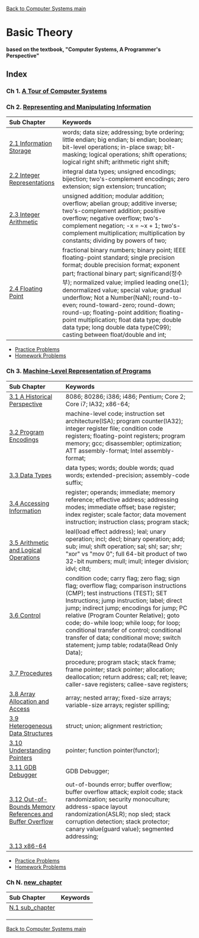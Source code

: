 [Back to Computer Systems main](../../README.md)

# Basic Theory
#### based on the textbook, "Computer Systems, A Programmer's Perspective"

## Index

### Ch 1. [A Tour of Computer Systems](./ch_01/note.md)

### Ch 2. [Representing and Manipulating Information](./ch_02/note.md)
|Sub Chapter |Keywords|
|:-----------|:-------|
|[2.1 Information Storage](./ch_02/notes/01.md)| words; data size; addressing; byte ordering; little endian; big endian; bi endian; boolean; bit-level operations; in-place swap; bit-masking; logical operations; shift operations; logical right shift; arithmetic right shift;|
|[2.2 Integer Representations](./ch_02/notes/02.md)| integral data types; unsigned encodings; bijection; two's-complement encodings; zero extension; sign extension; truncation;|
|[2.3 Integer Arithmetic](./ch_02/notes/03.md)| unsigned addition; modular addition; overflow; abelian group; additive inverse; two's-complement addition; positive overflow; negative overflow; two's-complement negation; -x = ~x + 1; two's-complement multiplication; multiplication by constants; dividing by powers of two;|
|[2.4 Floating Point](./ch_02/notes/04.md)| fractional binary numbers; binary point; IEEE floating-point standard; single precision format; double precision format; exponent part; fractional binary part; significand(정수부); normalized value; implied leading one(1); denormalized value; special value; gradual underflow; Not a Number(NaN); round-to-even; round-toward-zero; round-down; round-up; floating-point addition; floating-point multiplication; float data type; double data type; long double data type(C99); casting between float/double and int;|
* [Practice Problems](./ch_02/problems/practice_problems.md)
* [Homework Problems](./ch_02/problems/hw_problems.md)  


### Ch 3. [Machine-Level Representation of Programs](./ch_03/note.md)
|Sub Chapter |Keywords|
|:-----------|:-------|
|[3.1 A Historical Perspective](./ch_03/notes/01.md)|8086; 80286; i386; i486; Pentium; Core 2; Core i7; IA32; x86-64;|
|[3.2 Program Encodings](./ch_03/notes/02.md)|machine-level code; instruction set architecture(ISA); program counter(IA32); integer register file; condition code registers; floating-point registers; program memory; gcc; disassembler; optimization; ATT assembly-format; Intel assembly-format;|
|[3.3 Data Types](./ch_03/notes/03.md)|data types; words; double words; quad words; extended-precision; assembly-code suffix;|
|[3.4 Accessing Information](./ch_03/notes/04.md)|register; operands; immediate; memory reference; effective address; addressing modes; immediate offset; base register; index register; scale factor; data movement instruction; instruction class; program stack;|
|[3.5 Arithmetic and Logical Operations](./ch_03/notes/05.md)|leal(load effect address); leal; unary operation; incl; decl; binary operation; add; sub; imul; shift operation; sal; shl; sar; shr; "xor" vs "mov 0"; full 64-bit product of two 32-bit numbers; mull; imull; integer division; idvl; cltd;|
|[3.6 Control](./ch_03/notes/06.md)|condition code; carry flag; zero flag; sign flag; overflow flag; comparison instructions (CMP); test instructions (TEST); SET Instructions; jump instruction; label; direct jump; indirect jump; encodings for jump; PC relative (Program Counter Relative); goto code; do-while loop; while loop; for loop; conditional transfer of control; conditional transfer of data; conditional move; switch statement; jump table; rodata(Read Only Data);|
|[3.7 Procedures](./ch_03/notes/07.md)|procedure; program stack; stack frame; frame pointer; stack pointer; allocation; deallocation; return address; call; ret; leave; caller-save registers; callee-save registers;|
|[3.8 Array Allocation and Access](./ch_03/notes/08.md)|array; nested array; fixed-size arrays; variable-size arrays; register spilling;|
|[3.9 Heterogeneous Data Structures](./ch_03/notes/09.md)|struct; union; alignment restriction;|
|[3.10 Understanding Pointers](./ch_03/notes/10.md)|pointer; function pointer(functor);|
|[3.11 GDB Debugger](./ch_03/notes/11.md)|GDB Debugger;|
|[3.12 Out-of-Bounds Memory References and Buffer Overflow](./ch_03/notes/12.md)|out-of-bounds error; buffer overflow; buffer overflow attack; exploit code; stack randomization; security monoculture; address-space layout randomization(ASLR); nop sled; stack corruption detection; stack protector; canary value(guard value); segmented addressing;|
|[3.13 x86-64](./ch_03/notes/13.md)||
* [Practice Problems](./ch_03/problems/practice_problems.md)
* [Homework Problems](./ch_03/problems/hw_problems.md)   


### Ch N. [new_chapter](./ch_nn/note.md)
|Sub Chapter |Keywords|
|:-----------|:-------|
|[N.1 sub_chapter](./ch_03/notes/01.md)||
|||
|||
|||

[Back to Computer Systems main](./main.md)